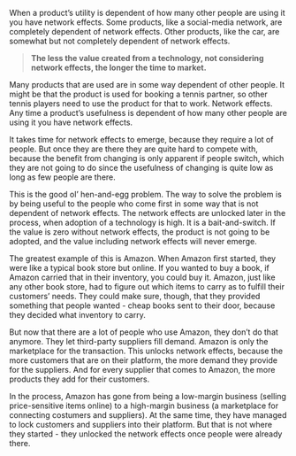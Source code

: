 When a product’s utility is dependent of how many other people are using it you have network effects. Some products, like a social-media network, are completely dependent of network effects. Other products, like the car, are somewhat but not completely dependent of network effects.

> **The less the value created from a technology, not considering network effects, the longer the time to market.**

Many products that are used are in some way dependent of other people. It might be that the product is used for booking a tennis partner, so other tennis players need to use the product for that to work. Network effects. Any time a product’s usefulness is dependent of how many other people are using it you have network effects.

It takes time for network effects to emerge, because they require a lot of people. But once they are there they are quite hard to compete with, because the benefit from changing is only apparent if people switch, which they are not going to do since the usefulness of changing is quite low as long as few people are there.

This is the good ol’ hen-and-egg problem. The way to solve the problem is by being useful to the people who come first in some way that is not dependent of network effects. The network effects are unlocked later in the process, when adoption of a technology is high. It is a bait-and-switch. If the value is zero without network effects, the product is not going to be adopted, and the value including network effects will never emerge.

The greatest example of this is Amazon. When Amazon first started, they were like a typical book store but online. If you wanted to buy a book, if Amazon carried that in their inventory, you could buy it. Amazon, just like any other book store, had to figure out which items to carry as to fulfill their customers’ needs. They could make sure, though, that they provided something that people wanted - cheap books sent to their door, because they decided what inventory to carry.

But now that there are a lot of people who use Amazon, they don’t do that anymore. They let third-party suppliers fill demand. Amazon is only the marketplace for the transaction. This unlocks network effects, because the more customers that are on their platform, the more demand they provide for the suppliers. And for every supplier that comes to Amazon, the more products they add for their customers.

In the process, Amazon has gone from being a low-margin business (selling price-sensitive items online) to a high-margin business (a marketplace for connecting costumers and suppliers). At the same time, they have managed to lock customers and suppliers into their platform. But that is not where they started - they unlocked the network effects once people were already there.